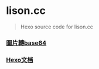 # lison.cc
> Hexo source code for lison.cc



### [圖片轉base64](http://www.jsons.cn/img2base64/)

### [Hexo文档](https://hexo.io/zh-cn/docs/writing)



